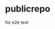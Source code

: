 # publicrepo
for e2e test



























































































































































































































































































































































































































































































































































































































































































































































































































































































































































































































































































































































































































































































































































































































































































































































































































































































































































































































































































































































































































































































































































































































































































































































































































































































































































































































































































































































































































































































































































































































































































































































































































































































































































































































































































































































































































































































































































































































































































































































































































































































































































































































































































































































































































































































































































































































































































































